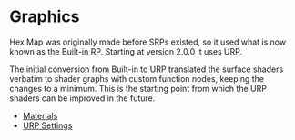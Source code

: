 # Graphics

Hex Map was originally made before SRPs existed, so it used what is now known as the Built-in RP. Starting at version 2.0.0 it uses URP.

The initial conversion from Built-in to URP translated the surface shaders verbatim to shader graphs with custom function nodes, keeping the changes to a minimum. This is the starting point from which the URP shaders can be improved in the future.

- [Materials](materials.md)
- [URP Settings](urp-settings.md)
